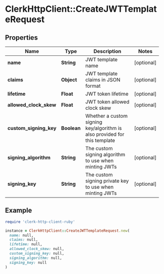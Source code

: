 # ClerkHttpClient::CreateJWTTemplateRequest

## Properties

| Name | Type | Description | Notes |
| ---- | ---- | ----------- | ----- |
| **name** | **String** | JWT template name | [optional] |
| **claims** | **Object** | JWT template claims in JSON format | [optional] |
| **lifetime** | **Float** | JWT token lifetime | [optional] |
| **allowed_clock_skew** | **Float** | JWT token allowed clock skew | [optional] |
| **custom_signing_key** | **Boolean** | Whether a custom signing key/algorithm is also provided for this template | [optional] |
| **signing_algorithm** | **String** | The custom signing algorithm to use when minting JWTs | [optional] |
| **signing_key** | **String** | The custom signing private key to use when minting JWTs | [optional] |

## Example

```ruby
require 'clerk-http-client-ruby'

instance = ClerkHttpClient::CreateJWTTemplateRequest.new(
  name: null,
  claims: null,
  lifetime: null,
  allowed_clock_skew: null,
  custom_signing_key: null,
  signing_algorithm: null,
  signing_key: null
)
```

